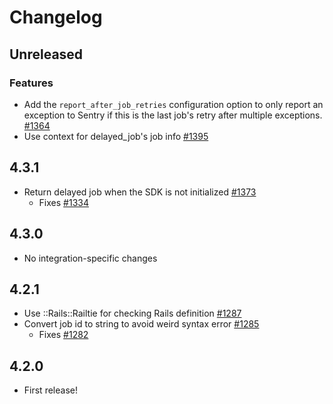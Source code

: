 # Changelog

## Unreleased

### Features

- Add the `report_after_job_retries` configuration option to only report an exception to Sentry if this is the last job's retry after multiple exceptions. [#1364](https://github.com/getsentry/sentry-ruby/pull/1364)
- Use context for delayed_job's job info [#1395](https://github.com/getsentry/sentry-ruby/pull/1395)

## 4.3.1

- Return delayed job when the SDK is not initialized [#1373](https://github.com/getsentry/sentry-ruby/pull/1373)
  - Fixes [#1334](https://github.com/getsentry/sentry-ruby/issues/1334)

## 4.3.0

- No integration-specific changes

## 4.2.1

- Use ::Rails::Railtie for checking Rails definition [#1287](https://github.com/getsentry/sentry-ruby/pull/1284)
- Convert job id to string to avoid weird syntax error [#1285](https://github.com/getsentry/sentry-ruby/pull/1285)
  - Fixes [#1282](https://github.com/getsentry/sentry-ruby/issues/1282)

## 4.2.0

- First release!
